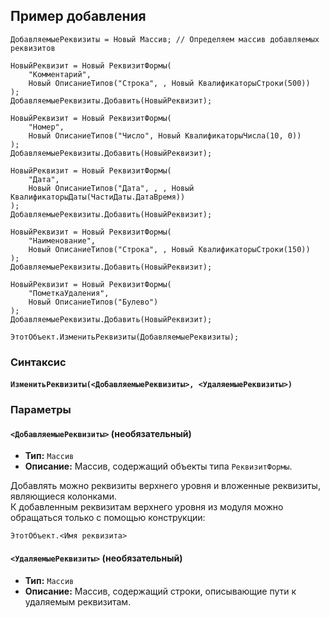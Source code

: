 
## Пример добавления

```1c
ДобавляемыеРеквизиты = Новый Массив; // Определяем массив добавляемых реквизитов

НовыйРеквизит = Новый РеквизитФормы(
    "Комментарий", 
    Новый ОписаниеТипов("Строка", , Новый КвалификаторыСтроки(500))
); 
ДобавляемыеРеквизиты.Добавить(НовыйРеквизит); 

НовыйРеквизит = Новый РеквизитФормы(
    "Номер", 
    Новый ОписаниеТипов("Число", Новый КвалификаторыЧисла(10, 0))
); 
ДобавляемыеРеквизиты.Добавить(НовыйРеквизит);

НовыйРеквизит = Новый РеквизитФормы(
    "Дата", 
    Новый ОписаниеТипов("Дата", , , Новый КвалификаторыДаты(ЧастиДаты.ДатаВремя))
); 
ДобавляемыеРеквизиты.Добавить(НовыйРеквизит);

НовыйРеквизит = Новый РеквизитФормы(
    "Наименование", 
    Новый ОписаниеТипов("Строка", , Новый КвалификаторыСтроки(150))
); 
ДобавляемыеРеквизиты.Добавить(НовыйРеквизит);

НовыйРеквизит = Новый РеквизитФормы(
    "ПометкаУдаления", 
    Новый ОписаниеТипов("Булево")
); 
ДобавляемыеРеквизиты.Добавить(НовыйРеквизит);	

ЭтотОбъект.ИзменитьРеквизиты(ДобавляемыеРеквизиты);
```

### Синтаксис

#### **`ИзменитьРеквизиты(<ДобавляемыеРеквизиты>, <УдаляемыеРеквизиты>)`**

### Параметры

#### `<ДобавляемыеРеквизиты>` (необязательный)

- **Тип:** `Массив`  
- **Описание:** Массив, содержащий объекты типа `РеквизитФормы`.

Добавлять можно реквизиты верхнего уровня и вложенные реквизиты, являющиеся колонками.  
К добавленным реквизитам верхнего уровня из модуля можно обращаться только с помощью конструкции:

```1c
ЭтотОбъект.<Имя реквизита>
```

#### `<УдаляемыеРеквизиты>` (необязательный)

- **Тип:** `Массив`  
- **Описание:** Массив, содержащий строки, описывающие пути к удаляемым реквизитам.
